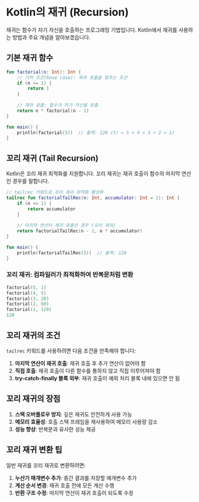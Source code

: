 # Kotlin의 재귀 (Recursion)

재귀는 함수가 자기 자신을 호출하는 프로그래밍 기법입니다. Kotlin에서 재귀를 사용하는 방법과 주요 개념을 알아보겠습니다.

## 기본 재귀 함수

```kotlin
fun factorial(n: Int): Int {
    // 기저 조건(base case): 재귀 호출을 멈추는 조건
    if (n <= 1) {
        return 1
    }
    
    // 재귀 호출: 함수가 자기 자신을 호출
    return n * factorial(n - 1)
}

fun main() {
    println(factorial(5))  // 출력: 120 (5! = 5 × 4 × 3 × 2 × 1)
}
```
## 꼬리 재귀 (Tail Recursion)

Kotlin은 꼬리 재귀 최적화를 지원합니다. 꼬리 재귀는 재귀 호출이 함수의 마지막 연산인 경우를 말합니다.
```kotlin
// tailrec 키워드로 꼬리 재귀 최적화 활성화
tailrec fun factorialTailRec(n: Int, accumulator: Int = 1): Int {
    if (n <= 1) {
        return accumulator
    }
    
    // 마지막 연산이 재귀 호출인 경우 (꼬리 재귀)
    return factorialTailRec(n - 1, n * accumulator)
}

fun main() {
    println(factorialTailRec(5))  // 출력: 120
}
```

### **꼬리 재귀**: 컴파일러가 최적화하여 반복문처럼 변환
```kotlin
factorial(5, 1)
factorial(4, 5)
factorial(3, 20)
factorial(2, 60)
factorial(1, 120)
120
```
## 꼬리 재귀의 조건

`tailrec` 키워드를 사용하려면 다음 조건을 만족해야 합니다:

1. **마지막 연산이 재귀 호출**: 재귀 호출 후 추가 연산이 없어야 함
2. **직접 호출**: 재귀 호출이 다른 함수를 통하지 않고 직접 이루어져야 함
3. **try-catch-finally 블록 외부**: 재귀 호출이 예외 처리 블록 내에 있으면 안 됨

## 꼬리 재귀의 장점

1. **스택 오버플로우 방지**: 깊은 재귀도 안전하게 사용 가능
2. **메모리 효율성**: 호출 스택 프레임을 재사용하여 메모리 사용량 감소
3. **성능 향상**: 반복문과 유사한 성능 제공

## 꼬리 재귀 변환 팁

일반 재귀를 꼬리 재귀로 변환하려면:

1. **누산기 매개변수 추가**: 중간 결과를 저장할 매개변수 추가
2. **계산 순서 변경**: 재귀 호출 전에 모든 계산 수행
3. **반환 구조 수정**: 마지막 연산이 재귀 호출이 되도록 수정